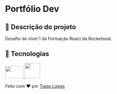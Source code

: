 # Portfólio Dev

## 📖 Descrição do projeto

Desafio do nível 1 da Formação React da Rocketseat.

## 🚀 Tecnologias

<div>

<a href="https://www.php.net/" title="PHP" target="_blank">
    <img src="https://upload.wikimedia.org/wikipedia/commons/thumb/3/31/Webysther_20160423_-_Elephpant.svg/2560px-Webysther_20160423_-_Elephpant.svg.png" height="40px" width="60px" />
</a>

<a href="https://tailwindcss.com/" title="TailwindCSS" target="_blank">

<img src="https://static-00.iconduck.com/assets.00/tailwind-css-icon-1024x615-fdeis5r1.png" heigth="50px" width="50px" />

</a>

</div>

Feito com ❤️ por <a href="https://tiagolopes.vercel.app" target="_blank">Tiago Lopes</a>